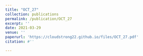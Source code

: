 ```yaml
---
title: "OCT_27"
collection: publications
permalink: /publication/OCT_27
excerpt: ''
date: 2021-03-29
venue: ''
paperurl: 'https://cloudstrong22.github.io/files/OCT_27.pdf'
citation: #''

---
```


[Download paper here]: (https://cloudstrong22.github.io/files/OCT_27.pdf)
